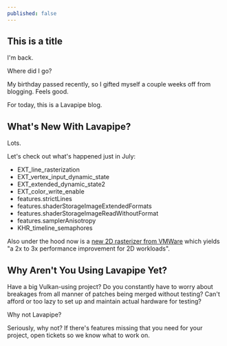 ```yaml
---
published: false
---
```

## This is a title

I'm back.

Where did I go?

My birthday passed recently, so I gifted myself a couple weeks off from blogging. Feels good.

For today, this is a Lavapipe blog.

## What's New With Lavapipe?
Lots.

Let's check out what's happened just in July:
* EXT_line_rasterization
* EXT_vertex_input_dynamic_state
* EXT_extended_dynamic_state2
* EXT_color_write_enable
* features.strictLines
* features.shaderStorageImageExtendedFormats
* features.shaderStorageImageReadWithoutFormat
* features.samplerAnisotropy
* KHR_timeline_semaphores

Also under the hood now is a [new 2D rasterizer from VMWare](https://gitlab.freedesktop.org/mesa/mesa/-/merge_requests/11969) which yields "a 2x to 3x performance improvement for 2D workloads".

## Why Aren't You Using Lavapipe Yet?
Have a big Vulkan-using project? Do you constantly have to worry about breakages from all manner of patches being merged without testing? Can't afford or too lazy to set up and maintain actual hardware for testing?

Why not Lavapipe?

Seriously, why not? If there's features missing that you need for your project, open tickets so we know what to work on.